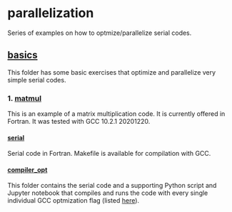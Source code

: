 # parallelization
Series of examples on how to optmize/parallelize serial codes.

## [basics](./basics)
This folder has some basic exercises that optimize and parallelize very simple serial codes.
### 1. [matmul](./basics/matmul)
This is an example of a matrix multiplication code. It is currently offered in Fortran. It was tested with GCC 10.2.1 20201220.
#### [serial](./basics/matmul/serial)
Serial code in Fortran. Makefile is available for compilation with GCC. 
#### [compiler_opt](./basics/matmul/compiler_opt)
This folder contains the serial code and a supporting Python script and Jupyter notebook that compiles and runs the code with every single individual GCC optmization flag (listed [here](https://gcc.gnu.org/onlinedocs/gcc/Optimize-Options.html)).

